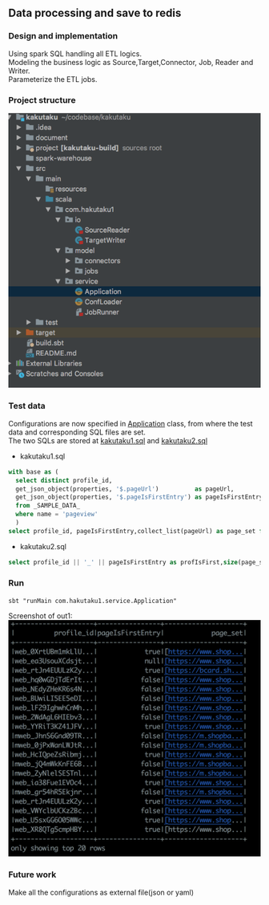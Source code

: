 ## Data processing and save to redis


### Design and implementation
Using spark SQL handling all ETL logics.  
Modeling the business logic as Source,Target,Connector, Job, Reader and Writer.  
Parameterize the ETL jobs.   

### Project structure

![](document/proj.png)

### Test data
Configurations are now specified in [Application](src/main/scala/com/hakutaku1/service/Application.scala) class, from where the test data and corresponding SQL files are 
set.  
The two SQLs are stored at [kakutaku1.sql](src/test/resources/kakutaku1.sql) and [kakutaku2.sql](src/test/resources/kakutaku2.sql)  

- kakutaku1.sql
```sql
with base as (
  select distinct profile_id,
  get_json_object(properties, '$.pageUrl')          as pageUrl,
  get_json_object(properties, '$.pageIsFirstEntry') as pageIsFirstEntry
  from _SAMPLE_DATA_
  where name = 'pageview'
  )
select profile_id, pageIsFirstEntry,collect_list(pageUrl) as page_set from base group by profile_id,pageIsFirstEntry
```
- kakutaku2.sql
```sql
select profile_id || '_' || pageIsFirstEntry as profIsFirst,size(page_set) as size from _SAMPLE_DATA_2
```

### Run
`sbt "runMain com.hakutaku1.service.Application"`  

Screenshot of out1:
![](document/out1.png)

### Future work
Make all the configurations as external file(json or yaml)